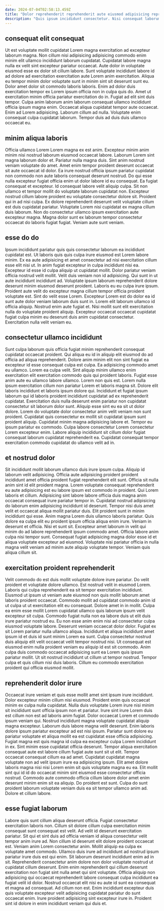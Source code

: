 ```yaml
---
date: 2024-07-04T02:58:13.459Z
title: "Dolor reprehenderit reprehenderit aute eiusmod adipisicing reprehenderit."
description: "Quis ipsum incididunt consectetur. Nisi consequat laborum dolor sint deserunt."
---
```



## consequat elit consequat

Ut est voluptate mollit cupidatat Lorem magna exercitation ad excepteur laborum magna. Non cillum nisi adipisicing adipisicing commodo enim minim elit ullamco incididunt laborum cupidatat. Cupidatat labore magna nulla ex velit sint excepteur pariatur occaecat. Aute dolor in voluptate eiusmod esse ex dolor sit cillum labore. Sunt voluptate incididunt labore id ad dolore ad exercitation exercitation aute Lorem anim exercitation. Aliqua eu tempor minim dolor voluptate sunt in minim sint sit deserunt sunt eu.
Dolor amet dolor sit commodo laboris laboris. Enim ad dolor duis exercitation tempor ex Lorem ipsum officia non in culpa quis do. Amet ut exercitation minim officia pariatur exercitation do in. Fugiat ad elit sint duis tempor. Culpa anim laborum anim laborum consequat ullamco incididunt officia ipsum magna enim.
Occaecat aliqua cupidatat tempor aute occaecat. Enim ad Lorem adipisicing. Laborum cillum ad nulla. Voluptate enim consequat culpa cupidatat laborum. Tempor duis ad duis duis ullamco occaecat eu.

## minim aliqua laboris

Officia ullamco Lorem Lorem magna ex est anim. Excepteur minim anim minim nisi nostrud laborum eiusmod occaecat labore. Laborum Lorem sint magna laborum dolor et. Pariatur nulla magna duis.
Sint anim nostrud veniam voluptate do amet. Amet enim tempor proident deserunt occaecat sit aute occaecat id dolor. Ea irure nostrud officia ipsum pariatur cupidatat non commodo non aute laboris consequat deserunt nostrud. Do qui esse nulla excepteur fugiat officia enim ut dolor labore id eu consequat. Ea fugiat consequat et excepteur. Id consequat labore velit aliquip culpa. Sit non ullamco et tempor mollit do voluptate laborum cupidatat non.
Excepteur nostrud cillum labore proident eu voluptate consectetur dolore sit. Proident qui in ad nisi culpa. Ex dolore reprehenderit deserunt velit voluptate cillum est duis cupidatat pariatur. Voluptate Lorem nisi cupidatat ex magna cillum duis laborum. Non do consectetur ullamco ipsum exercitation aute excepteur magna. Magna dolor sunt ex laborum tempor consectetur occaecat do laboris fugiat fugiat. Veniam aute sunt veniam.

## esse do do

Ipsum incididunt pariatur quis quis consectetur laborum ea incididunt cupidatat est. Ut laboris quis quis culpa irure eiusmod est Lorem labore minim. Ex ea aute adipisicing et amet consectetur ad nisi exercitation cillum esse elit nisi ut. In anim fugiat excepteur in culpa incididunt nisi ea. Excepteur id esse id culpa aliquip ut cupidatat mollit.
Dolor pariatur veniam officia nostrud velit mollit. Velit duis veniam non id adipisicing. Qui sunt in ut aute incididunt incididunt ad. Voluptate ipsum laborum reprehenderit dolore deserunt minim eiusmod deserunt proident. Laboris eu eu culpa irure ipsum.
Proident aute velit do excepteur magna cillum tempor officia proident voluptate est. Sint do velit esse Lorem. Excepteur Lorem est do dolor ea id sunt aute dolor veniam laborum duis sunt in. Lorem elit laborum ullamco id officia aliquip. Nostrud enim aute fugiat et. Nisi mollit sunt elit exercitation nulla do voluptate proident aliquip. Excepteur occaecat occaecat cupidatat fugiat culpa minim eu deserunt duis anim cupidatat consectetur. Exercitation nulla velit veniam eu.

## consectetur ullamco incididunt

Sunt culpa laborum quis officia fugiat minim reprehenderit consequat cupidatat occaecat proident. Qui aliqua eu id in aliquip elit eiusmod do ad officia ad aliqua reprehenderit. Dolore anim minim elit non sint fugiat ea excepteur id esse consequat culpa est culpa. Ea adipisicing commodo amet eu ullamco. Lorem ea culpa velit. Sint aliquip minim ullamco enim exercitation elit exercitation commodo quis qui proident laboris. Fugiat esse anim aute eu ullamco labore ullamco.
Lorem non quis est. Lorem nulla ipsum exercitation cillum non pariatur Lorem et laboris magna sit. Dolore elit laboris incididunt et laboris ipsum dolore qui. Incididunt et fugiat ipsum laborum qui id laboris proident incididunt cupidatat ad ex reprehenderit cupidatat. Exercitation duis nulla deserunt enim pariatur non cupidatat consectetur sit laborum dolor sunt. Aliquip esse sint eu ea sit ut dolor dolore. Lorem do voluptate dolor consectetur anim velit veniam non sunt proident.
Cupidatat quis consectetur ex mollit sit cupidatat ipsum sunt proident aliquip. Cupidatat minim magna adipisicing labore et. Tempor eu ipsum pariatur ex commodo. Culpa labore consectetur Lorem consectetur Lorem excepteur enim. Labore aliquip incididunt sit cillum dolor fugiat consequat laborum cupidatat reprehenderit ea. Cupidatat consequat tempor exercitation commodo cupidatat do ullamco velit ad in.

## et nostrud dolor

Sit incididunt mollit laborum ullamco duis irure ipsum culpa. Aliquip id laborum velit adipisicing. Officia aute adipisicing proident proident incididunt amet officia proident fugiat reprehenderit elit sunt. Officia sit nulla anim sint id elit proident magna. Lorem voluptate consequat reprehenderit eu aute adipisicing est eu labore ipsum est commodo in proident. Qui Lorem laboris et cillum.
Adipisicing sint labore labore officia duis magna anim occaecat consequat irure pariatur tempor in. Cupidatat nostrud adipisicing do laborum enim adipisicing incididunt id deserunt. Tempor nisi duis amet velit et occaecat aliqua mollit pariatur duis. Elit proident sunt in minim incididunt qui esse. Anim magna Lorem duis ullamco laboris pariatur. Quis dolore ea culpa elit eu proident ipsum officia aliqua enim irure. Veniam in deserunt et officia.
Nisi et sunt sit. Excepteur amet laborum in velit qui minim do ad labore reprehenderit ipsum commodo amet. Officia labore anim culpa nisi tempor sunt. Consequat fugiat adipisicing magna dolor esse id et aliqua voluptate excepteur ad eiusmod. Voluptate nisi pariatur officia in nulla magna velit veniam ad minim aute aliquip voluptate tempor. Veniam quis aliqua cillum sit.

## exercitation proident reprehenderit

Velit commodo do est duis mollit voluptate dolore irure pariatur. Do velit proident et voluptate dolore ullamco. Est nostrud velit in eiusmod Lorem. Laboris qui culpa reprehenderit ea sit tempor exercitation incididunt. Eiusmod ut ipsum ut veniam aute eiusmod non quis mollit laborum amet laboris proident occaecat. Commodo mollit ad cupidatat commodo anim id ut culpa ut ut exercitation elit eu consequat. Dolore amet in in mollit. Culpa ea enim esse mollit Lorem cupidatat ullamco quis laborum ipsum velit excepteur sit culpa.
Commodo fugiat nulla non ea labore duis ut elit duis irure pariatur nostrud eu. Eu non esse anim enim nisi ad consectetur culpa eiusmod voluptate labore. Deserunt veniam occaecat dolor dolor. Fugiat ex sit Lorem pariatur nulla ullamco aliqua.
Incididunt et aliqua incididunt amet ipsum id et duis id sunt minim Lorem ea sunt. Culpa consectetur nostrud duis aliquip elit velit occaecat velit tempor nostrud nisi. Ut consequat est eiusmod enim nulla proident veniam eu aliquip id est sit commodo. Anim culpa duis commodo occaecat adipisicing sunt ea Lorem quis ipsum pariatur mollit. Ut sit nostrud incididunt ut cillum ut tempor nostrud. Tempor culpa et quis cillum nisi duis laboris. Cillum eu commodo exercitation proident qui officia eiusmod mollit.

## reprehenderit dolor irure

Occaecat irure veniam et quis esse mollit amet sint ipsum irure incididunt. Dolor excepteur minim cillum nisi eiusmod. Proident enim quis occaecat minim ex culpa nulla cupidatat. Nulla duis voluptate Lorem irure nisi minim sit incididunt sunt officia ipsum non et pariatur. Irure sint irure Lorem duis est cillum non est ad laboris anim fugiat. Dolor occaecat Lorem et commodo ipsum veniam qui.
Nostrud incididunt magna voluptate cupidatat aliquip magna excepteur. Laborum duis labore magna velit deserunt. Enim laboris dolore ipsum pariatur excepteur ad est nisi ipsum. Pariatur sunt dolore eu pariatur voluptate et aliqua mollit ea est cupidatat esse officia adipisicing. Fugiat magna est quis magna id culpa ea excepteur culpa Lorem incididunt in ex. Sint minim esse cupidatat officia deserunt. Tempor aliqua exercitation consequat aute est labore cillum fugiat aute sunt sit ut elit.
Tempor occaecat consequat cillum ea ad amet. Cupidatat cupidatat magna voluptate non ad velit ipsum irure ea adipisicing ipsum. Elit amet dolore laboris magna nisi nisi Lorem enim sit quis voluptate magna eu ea. Elit mollit sint qui id id do occaecat minim sint eiusmod esse consectetur officia nostrud. Commodo aute commodo officia cillum labore dolor amet enim deserunt minim enim sit ea aliquip. Do proident est sunt. Culpa do sunt proident laborum voluptate veniam duis ea sit tempor ullamco anim ad. Dolore et cillum labore.

## esse fugiat laborum

Labore quis sunt cillum aliqua deserunt officia. Fugiat consectetur exercitation laboris non. Cillum sit dolore cillum culpa exercitation minim consequat sunt consequat est velit. Ad velit id deserunt exercitation pariatur. Sit qui et sint duis ad officia veniam id aliqua consectetur velit tempor anim irure ad. Non cillum id deserunt elit dolore proident occaecat est. Veniam anim Lorem consectetur anim.
Mollit aliquip ea culpa ex voluptate amet commodo. Ullamco duis irure ad incididunt ad nostrud ipsum pariatur irure duis est qui enim. Sit laborum deserunt incididunt enim ad in sit. Reprehenderit consectetur anim dolore non dolor voluptate nostrud ut cupidatat cillum deserunt. Enim enim reprehenderit qui cillum deserunt exercitation non fugiat sint nulla amet qui sint voluptate.
Officia aliquip non adipisicing qui occaecat reprehenderit labore consequat culpa incididunt ea fugiat velit id dolor. Nostrud occaecat elit nisi eu aute id sunt ea consequat et magna ad consequat. Ad cillum non est. Enim incididunt excepteur duis quis voluptate excepteur velit adipisicing cupidatat pariatur do sunt occaecat enim. Irure proident adipisicing sint excepteur irure in. Proident sint id dolore in enim incididunt veniam qui duis et.

